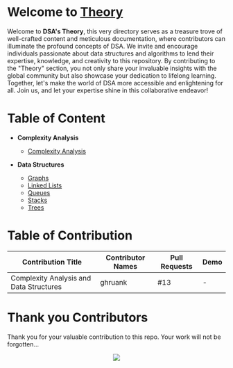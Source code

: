 # Welcome to [Theory](https://github.com/Grow-with-Open-Source/DSA/blob/main/Theory)

Welcome to **DSA's Theory**, this very directory serves as a treasure trove of well-crafted content and meticulous documentation, where contributors can illuminate the profound concepts of DSA. We invite and encourage individuals passionate about data structures and algorithms to lend their expertise, knowledge, and creativity to this repository. By contributing to the "Theory" section, you not only share your invaluable insights with the global community but also showcase your dedication to lifelong learning. Together, let's make the world of DSA more accessible and enlightening for all. Join us, and let your expertise shine in this collaborative endeavor!


# Table of Content

<!-- TABLE OF CONTENT BEGINS -->
- **Complexity Analysis**
  - [Complexity Analysis](./Complexity-Analysis/README.md)

- **Data Structures**
  - [Graphs](./Data-Structures/Graphs/README.md)
  - [Linked Lists](./Data-Structures/Linked-Lists/README.md)
  - [Queues](./Data-Structures/Queues/README.md)
  - [Stacks](./Data-Structures/Stacks/README.md)
  - [Trees](./Data-Structures/Trees/README.md)
<!-- TABLE OF CONTENT ENDS -->

# Table of Contribution

<!-- TABLE OF CONTRIBUTORS BEGINS -->
| Contribution Title | Contributor Names | Pull Requests | Demo |
| --- | --- | --- | --- |
| Complexity Analysis and Data Structures| ghruank | #13 | - |
<!-- TABLE OF CONTRIBUTORS ENDS -->

# Thank you Contributors

Thank you for your valuable contribution to this repo. Your work will not be forgotten...

<div align="center">
  <a href = "https://github.com/Grow-with-Open-Source/DSA/graphs/contributors">
    <img src = "https://contrib.rocks/image?repo=Grow-with-Open-Source/DSA"/>
  </a>
</div>
